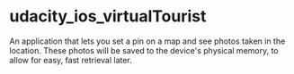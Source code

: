 # udacity_ios_virtualTourist

An application that lets you set a pin on a map and see photos taken in the location. These photos will be saved to the device's physical memory, to allow for easy, fast retrieval later.
